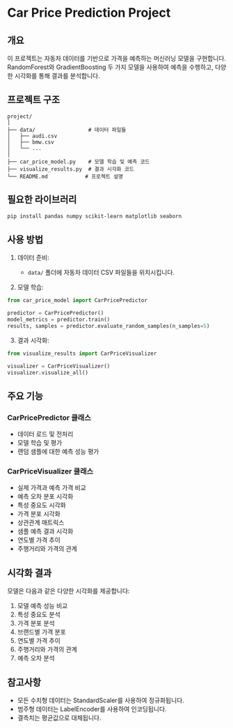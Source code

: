 # Car Price Prediction Project

## 개요

이 프로젝트는 자동차 데이터를 기반으로 가격을 예측하는 머신러닝 모델을 구현합니다. RandomForest와 GradientBoosting 두 가지 모델을 사용하여 예측을 수행하고, 다양한 시각화를 통해 결과를 분석합니다.

## 프로젝트 구조

```
project/
│
├── data/                 # 데이터 파일들
│   ├── audi.csv
│   ├── bmw.csv
│   └── ...
│
├── car_price_model.py    # 모델 학습 및 예측 코드
├── visualize_results.py  # 결과 시각화 코드
└── README.md            # 프로젝트 설명
```

## 필요한 라이브러리

```bash
pip install pandas numpy scikit-learn matplotlib seaborn
```

## 사용 방법

1. 데이터 준비:

   - `data/` 폴더에 자동차 데이터 CSV 파일들을 위치시킵니다.

2. 모델 학습:

```python
from car_price_model import CarPricePredictor

predictor = CarPricePredictor()
model_metrics = predictor.train()
results, samples = predictor.evaluate_random_samples(n_samples=5)
```

3. 결과 시각화:

```python
from visualize_results import CarPriceVisualizer

visualizer = CarPriceVisualizer()
visualizer.visualize_all()
```

## 주요 기능

### CarPricePredictor 클래스

- 데이터 로드 및 전처리
- 모델 학습 및 평가
- 랜덤 샘플에 대한 예측 성능 평가

### CarPriceVisualizer 클래스

- 실제 가격과 예측 가격 비교
- 예측 오차 분포 시각화
- 특성 중요도 시각화
- 가격 분포 시각화
- 상관관계 매트릭스
- 샘플 예측 결과 시각화
- 연도별 가격 추이
- 주행거리와 가격의 관계

## 시각화 결과

모델은 다음과 같은 다양한 시각화를 제공합니다:

1. 모델 예측 성능 비교
2. 특성 중요도 분석
3. 가격 분포 분석
4. 브랜드별 가격 분포
5. 연도별 가격 추이
6. 주행거리와 가격의 관계
7. 예측 오차 분석

## 참고사항

- 모든 수치형 데이터는 StandardScaler를 사용하여 정규화됩니다.
- 범주형 데이터는 LabelEncoder를 사용하여 인코딩됩니다.
- 결측치는 평균값으로 대체됩니다.
